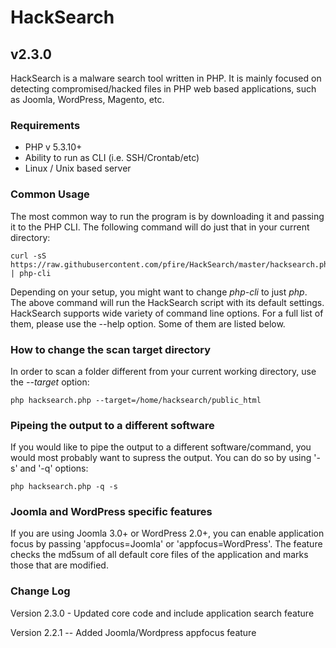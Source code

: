 # HackSearch

## v2.3.0 

HackSearch is a malware search tool written in PHP. It is mainly focused on detecting compromised/hacked files in PHP web based applications, such as Joomla, WordPress, Magento, etc.

### Requirements
* PHP v 5.3.10+
* Ability to run as CLI (i.e. SSH/Crontab/etc)
* Linux / Unix based server

### Common Usage

The most common way to run the program is by downloading it and passing it to the PHP CLI. The following command will do just that in your current directory:

```
curl -sS https://raw.githubusercontent.com/pfire/HackSearch/master/hacksearch.php | php-cli
```
Depending on your setup, you might want to change *php-cli* to just *php*. The above command will run the HackSearch script with its default settings. HackSearch supports wide variety of command line options. For a full list of them, please use the --help option. Some of them are listed below.

### How to change the scan target directory

In order to scan a folder different from your current working directory, use the *--target* option:

```
php hacksearch.php --target=/home/hacksearch/public_html
```

### Pipeing the output to a different software

If you would like to pipe the output to a different software/command, you would most probably want to supress the output. You can do so by using '-s' and '-q' options:

```
php hacksearch.php -q -s
```

### Joomla and WordPress specific features

If you are using Joomla 3.0+ or WordPress 2.0+, you can enable application focus by passing 'appfocus=Joomla' or 'appfocus=WordPress'. The feature checks the md5sum of all default core files of the application and marks those that are modified.

### Change Log

Version 2.3.0 - Updated core code and include application search feature

Version 2.2.1 -- Added Joomla/Wordpress appfocus feature



